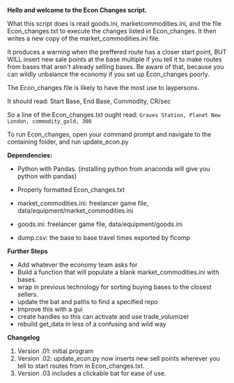 **Hello and welcome to the Econ Changes script.**

What this script does is read goods.ini, marketcommodities.ini, and the file Econ_changes.txt to execute the changes listed in Econ_changes. It then writes a new copy of the market_commodities.ini file. 

It produces a warning when the preffered route has a closer start point, BUT WILL insert new sale points at the base multiple if you tell it to make routes from bases that aren't already selling bases. Be aware of that, because you can wildly unbalance the economy if you set up Econ_changes poorly. 


The Econ_changes file is likely to have the most use to laypersons. 

It should read:
Start Base, End Base, Commodity, CR/sec

So a line of the Econ_changes.txt ought read:
`Graves Station, Planet New London, commodity_gold, 300`


To run Econ_changes, open your command prompt and navigate to the containing folder, and run update_econ.py


**Dependencies:**

* Python with Pandas. (installing python from anaconda will give you python with pandas)

* Properly formatted Econ_changes.txt

* market_commodities.ini: freelancer game file, data/equipment/market_commodities.ini
* goods.ini: freelancer game file, data/equipment/goods.ini 
* dump.csv: the base to base travel times exported by flcomp



**Further Steps**
* Add whatever the economy team asks for
* Build a function that will populate a blank market_commodities.ini with bases.
* wrap in previous technology for sorting buying bases to the closest sellers. 
* update the bat and paths to find a specified repo
* Improve this with a gui
* create handles so this can activate and use trade_volumizer
* rebuild get_data in less of a confusing and wild way


**Changelog**
1. Version .01: initial program
2. Version .02: update_econ.py now inserts new sell points wherever you tell to start routes from in Econ_changes.txt. 
3. Version .03 includes a clickable bat for ease of use. 
